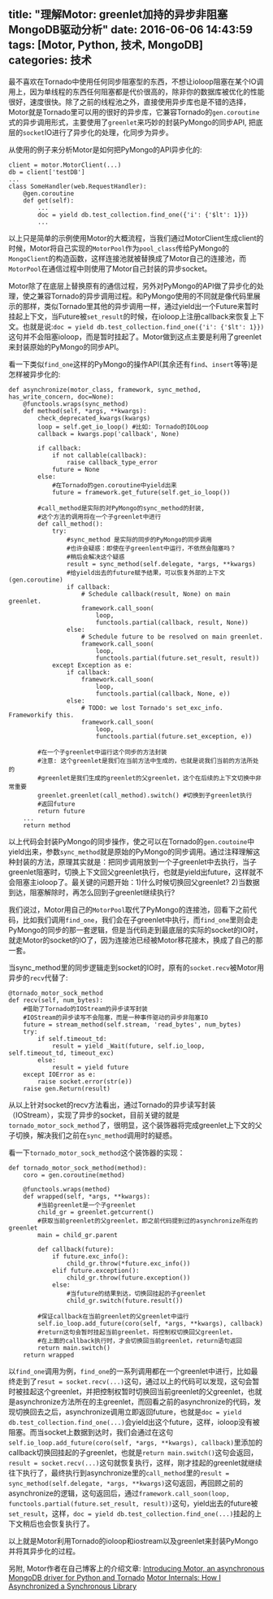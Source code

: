 title: "理解Motor: greenlet加持的异步非阻塞MongoDB驱动分析"
date: 2016-06-06 14:43:59
tags: [Motor, Python, 技术, MongoDB]
categories: 技术
---
最不喜欢在Tornado中使用任何同步阻塞型的东西，不想让ioloop阻塞在某个IO调用上，因为单线程的东西任何阻塞都是代价很高的，除非你的数据库被优化的性能很好，速度很快。除了之前的线程池之外，直接使用异步库也是不错的选择，Motor就是Tornado里可以用的很好的异步库，它兼容Tornado的`gen.coroutine`式的异步调用形式，主要使用了`greenlet`来巧妙的封装PyMongo的同步API, 把底层的`socket`IO进行了异步化的处理，化同步为异步。

从使用的例子来分析Motor是如何把PyMongo的API异步化的:

    client = motor.MotorClient(...)
    db = client['testDB']
    ...
    class SomeHandler(web.RequestHandler):
        @gen.coroutine
        def get(self):
            ...
            doc = yield db.test_collection.find_one({'i': {'$lt': 1}})
            ...

以上只是简单的示例使用Motor的大概流程，当我们通过MotorClient生成client的时候，Motor将自己实现的`MotorPool`作为`pool_class`传给PyMongo的`MongoClient`的构造函数，这样连接池就被替换成了Motor自己的连接池，而`MotorPool`在通信过程中则使用了Motor自己封装的异步socket。

Motor除了在底层上替换原有的通信过程，另外对PyMongo的API做了异步化的处理，使之兼容Tornado的异步调用过程。和PyMongo使用的不同就是像代码里展示的那样，类似Tornado里其他的异步调用一样，通过yield出一个Future来暂时挂起上下文，当Future被`set_result`的时候，在ioloop上注册callback来恢复上下文。也就是说:`doc = yield db.test_collection.find_one({'i': {'$lt': 1}})`这句并不会阻塞ioloop，而是暂时挂起了。Motor做到这点主要是利用了greenlet来封装原始的PyMongo的同步API。

看一下类似`find_one`这样的PyMongo的操作API(其余还有`find`、`insert`等等)是怎样被异步化的:

    def asynchronize(motor_class, framework, sync_method, has_write_concern, doc=None):
        @functools.wraps(sync_method)
        def method(self, *args, **kwargs):
            check_deprecated_kwargs(kwargs)
            loop = self.get_io_loop() #比如: Tornado的IOLoop
            callback = kwargs.pop('callback', None)

            if callback:
                if not callable(callback):
                    raise callback_type_error
                future = None
            else:
                #在Tornado的gen.coroutine中yield出来
                future = framework.get_future(self.get_io_loop())

            #call_method是实际的对PyMongo的sync_method的封装,
            #这个方法的调用将在一个子greenlet中进行
            def call_method():
                try:
                    #sync_method 是实际的同步的PyMongo的同步调用
                    #也许会疑惑：即使在子greenlent中运行，不依然会阻塞吗？
                    #稍后会解决这个疑惑
                    result = sync_method(self.delegate, *args, **kwargs)
                    #给yield出去的future赋予结果，可以恢复外部的上下文(gen.coroutine)
                    if callback:
                        # Schedule callback(result, None) on main greenlet.
                        framework.call_soon(
                            loop,
                            functools.partial(callback, result, None))
                    else:
                        # Schedule future to be resolved on main greenlet.
                        framework.call_soon(
                            loop,
                            functools.partial(future.set_result, result))
                except Exception as e:
                    if callback:
                        framework.call_soon(
                            loop,
                            functools.partial(callback, None, e))
                    else:
                        # TODO: we lost Tornado's set_exc_info. Frameworkify this.
                        framework.call_soon(
                            loop,
                            functools.partial(future.set_exception, e))

            #在一个子greenlet中运行这个同步的方法封装
            #注意: 这个greenlet是我们在当前方法中生成的，也就是说我们当前的方法所处的
            #greenlet是我们生成的greenlet的父greenlet，这个在后续的上下文切换中非常重要
            greenlet.greenlet(call_method).switch() #切换到子greenlet执行
            #返回future
            return future
        ...
        return method

以上代码会封装PyMongo的同步操作，使之可以在Tornado的`gen.coutoine`中yield出来，参数`sync_method`就是原始的PyMongo的同步调用。通过注释理解这种封装的方法，原理其实就是：把同步调用放到一个子greenlet中去执行，当子greenlet阻塞时，切换上下文回父greenlet执行，也就是yield出future，这样就不会阻塞主ioloop了。最关键的问题开始：1)什么时候切换回父greenlet? 2)当数据到达，阻塞解除时，再怎么回到子greenlet继续执行?

我们说过，Motor用自己的`MotorPool`取代了PyMongo的连接池，回看下之前代码，比如我们调用`find_one`，我们会在子greenlet中执行，而`find_one`里则会走PyMongo的同步的那一套逻辑，但是当代码走到最底层的实际的socket的IO时，就走Motor的socket的IO了，因为连接池已经被Motor移花接木，换成了自己的那一套。

当sync_method里的同步逻辑走到socket的IO时，原有的`socket.recv`被Motor用异步的`recv`代替了:

    @tornado_motor_sock_method
    def recv(self, num_bytes):
        #借助了Tornado的IOStream的异步读写封装
        #IOStream的异步读写不会阻塞，而是一种事件驱动的异步非阻塞IO
        future = stream_method(self.stream, 'read_bytes', num_bytes)
        try:
            if self.timeout_td:
                result = yield _Wait(future, self.io_loop, self.timeout_td, timeout_exc)
            else:
                result = yield future
        except IOError as e:
            raise socket.error(str(e))
        raise gen.Return(result)

从以上针对socket的recv方法看出，通过Tornado的异步读写封装（IOStream），实现了异步的socket，目前关键的就是`tornado_motor_sock_method`了，很明显，这个装饰器将完成greenlet上下文的父子切换，解决我们之前在`sync_method`调用时的疑惑。

看一下`tornado_motor_sock_method`这个装饰器的实现：

    def tornado_motor_sock_method(method):
        coro = gen.coroutine(method)

        @functools.wraps(method)
        def wrapped(self, *args, **kwargs):
            #当前greenlet是一个子greenlet
            child_gr = greenlet.getcurrent()
            #获取当前greenlet的父greenlet，即之前代码提到过的asynchronize所在的greenlet
            main = child_gr.parent

            def callback(future):
                if future.exc_info():
                    child_gr.throw(*future.exc_info())
                elif future.exception():
                    child_gr.throw(future.exception())
                else:
                    #当future的结果到达，切换回挂起的子greenlet
                    child_gr.switch(future.result())

            #保证callback在当前greenlet的父greenlet中运行
            self.io_loop.add_future(coro(self, *args, **kwargs), callback)
            #return这句会暂时挂起当前greenlet，将控制权切换回父greenlet，
            #在上面的callback执行时，才会切换回当前greenlet，return语句返回
            return main.switch()
        return wrapped

以`find_one`调用为例，`find_one`的一系列调用都在一个greenlet中进行，比如最终走到了`resut = socket.recv(...)`这句，通过以上的代码可以发现，这句会暂时被挂起这个greenlet，并把控制权暂时切换回当前greenlet的父greenlet，也就是asynchronize方法所在的主greenlet，而回看之前的asynchronize的代码，发现切换回去之后，asynchronize调用立即返回future，也就是`doc = yield db.test_collection.find_one(...)`会yield出这个future，这样，ioloop没有被阻塞。而当socket上数据到达时，我们会通过在这句`self.io_loop.add_future(coro(self, *args, **kwargs), callback)`里添加的callback切换回挂起的子greenlet，也就是`return main.switch()`这句会返回，`result = socket.recv(...)`这句就恢复执行，这样，刚才挂起的greenlet就继续往下执行了，最终执行到asynchronize里的`call_method`里的`result = sync_method(self.delegate, *args, **kwargs)`这句返回，再回顾之前的asynchronize的逻辑，这句返回后，通过`framework.call_soon(loop, functools.partial(future.set_result, result))`这句，yield出去的future被`set_result`，这样，`doc = yield db.test_collection.find_one(...)`挂起的上下文稍后也会恢复执行了。

以上就是Motor利用Tornado的ioloop和iostream以及greenlet来封装PyMongo并将其异步化的过程。

另附, Motor作者在自己博客上的介绍文章:
[Introducing Motor, an asynchronous MongoDB driver for Python and Tornado](https://emptysqua.re/blog/introducing-motor-an-asynchronous-mongodb-driver-for-python-and-tornado/)
[Motor Internals: How I Asynchronized a Synchronous Library](https://emptysqua.re/blog/motor-internals-how-i-asynchronized-a-synchronous-library/)
